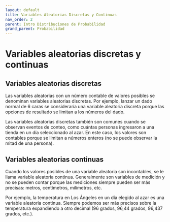 ```yaml
---
layout: default
title: Variables Aleatorias Discretas y Continuas
nav_order: 2
parent: Intro Distribuciones de Probabilidad
grand_parent: Probabilidad
---
```


# Variables aleatorias discretas y continuas

## Variables aleatorias discretas
Las variables aleatorias con un número contable de valores posibles se denominan variables aleatorias discretas. Por ejemplo, lanzar un dado normal de 6 caras se consideraría una variable aleatoria discreta porque las opciones de resultado se limitan a los números del dado.

Las variables aleatorias discretas también son comunes cuando se observan eventos de conteo, como cuántas personas ingresaron a una tienda en un día seleccionado al azar. En este caso, los valores son contables porque se limitan a números enteros (no se puede observar la mitad de una persona).

## Variables aleatorias continuas

Cuando los valores posibles de una variable aleatoria son incontables, se le llama variable aleatoria continua. Generalmente son variables de medición y no se pueden contar porque las mediciones siempre pueden ser más precisas: metros, centímetros, milímetros, etc.

Por ejemplo, la temperatura en Los Ángeles en un día elegido al azar es una variable aleatoria continua. Siempre podemos ser más precisos sobre la temperatura expandiendo a otro decimal (96 grados, 96,44 grados, 96,437 grados, etc.).